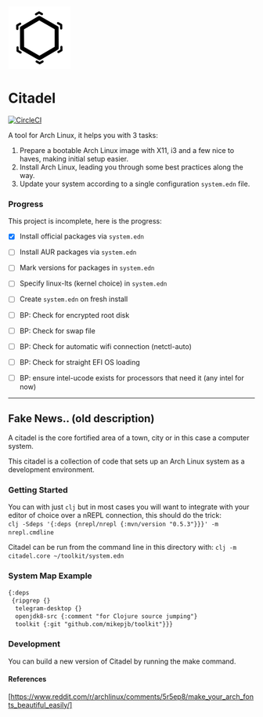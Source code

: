 <img src="citadel-logo.svg" alt="Citadel Logo" width="128" height="128">

# Citadel

[![CircleCI](https://circleci.com/gh/mikepjb/citadel.svg?style=svg)](https://circleci.com/gh/mikepjb/citadel)

A tool for Arch Linux, it helps you with 3 tasks:

1. Prepare a bootable Arch Linux image with X11, i3 and a few nice to haves, making initial setup easier.
2. Install Arch Linux, leading you through some best practices along the way.
3. Update your system according to a single configuration `system.edn` file.

### Progress

This project is incomplete, here is the progress:

- [x] Install official packages via `system.edn`
- [ ] Install AUR packages via `system.edn`
- [ ] Mark versions for packages in `system.edn`
- [ ] Specify linux-lts (kernel choice) in `system.edn`
- [ ] Create `system.edn` on fresh install
- [ ] BP: Check for encrypted root disk
- [ ] BP: Check for swap file
- [ ] BP: Check for automatic wifi connection (netctl-auto)
- [ ] BP: Check for straight EFI OS loading
- [ ] BP: ensure intel-ucode exists for processors that need it (any intel for now)


---

## Fake News.. (old description)

A citadel is the core fortified area of a town, city or in this case a computer system.

This citadel is a collection of code that sets up an Arch Linux system as a development environment.

### Getting Started

You can with just `clj` but in most cases you will want to integrate with your editor of choice over a nREPL connection, this should do the trick:  
`clj -Sdeps '{:deps {nrepl/nrepl {:mvn/version "0.5.3"}}}' -m nrepl.cmdline`

Citadel can be run from the command line in this directory with:
`clj -m citadel.core ~/toolkit/system.edn`

### System Map Example

```
{:deps
 {ripgrep {}
  telegram-desktop {}
  openjdk8-src {:comment "for Clojure source jumping"}
  toolkit {:git "github.com/mikepjb/toolkit"}}}
```

### Development

You can build a new version of Citadel by running the make command.

#### References

[https://www.reddit.com/r/archlinux/comments/5r5ep8/make_your_arch_fonts_beautiful_easily/]
